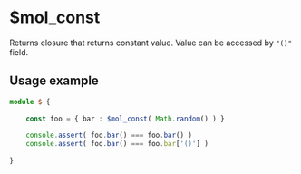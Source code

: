 # $mol_const

Returns closure that returns constant value. Value can be accessed by `"()"` field.

## Usage example

```typescript
module $ {
	
	const foo = { bar : $mol_const( Math.random() ) }
	
	console.assert( foo.bar() === foo.bar() )
	console.assert( foo.bar() === foo.bar['()'] )
	
}
```

